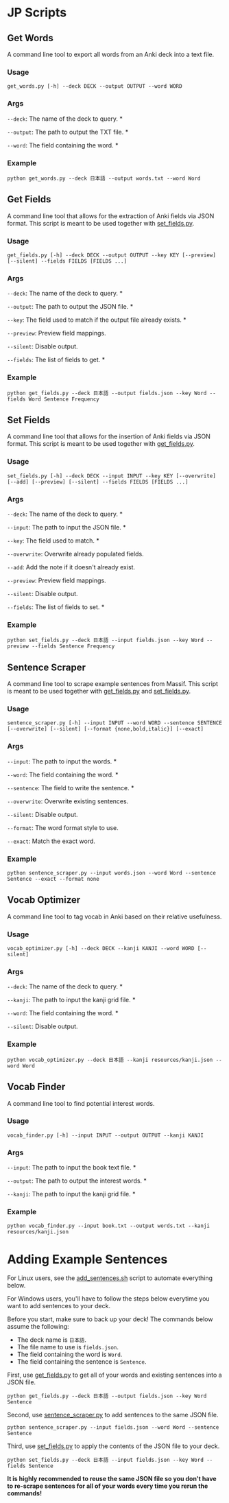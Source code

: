 # JP Scripts

## Get Words
A command line tool to export all words from an Anki deck into a text file.

### Usage
`get_words.py [-h] --deck DECK --output OUTPUT --word WORD`

### Args
`--deck`: The name of the deck to query. *

`--output`: The path to output the TXT file. *

`--word`: The field containing the word. *

### Example
`python get_words.py --deck 日本語 --output words.txt --word Word`

## Get Fields
A command line tool that allows for the extraction of Anki fields via JSON format. This script is meant to be used together with [set_fields.py](set_fields.py).

### Usage
`get_fields.py [-h] --deck DECK --output OUTPUT --key KEY [--preview] [--silent] --fields FIELDS [FIELDS ...]`

### Args
`--deck`: The name of the deck to query. *

`--output`: The path to output the JSON file. *

`--key`: The field used to match if the output file already exists. *

‎`--preview`: Preview field mappings.

‎`--silent`: Disable output.

`--fields`: The list of fields to get. *

### Example
`python get_fields.py --deck 日本語 --output fields.json --key Word --fields Word Sentence Frequency`

## Set Fields
A command line tool that allows for the insertion of Anki fields via JSON format. This script is meant to be used together with [get_fields.py](get_fields.py).

### Usage
`set_fields.py [-h] --deck DECK --input INPUT --key KEY [--overwrite] [--add] [--preview] [--silent] --fields FIELDS [FIELDS ...]`

### Args
`--deck`: The name of the deck to query. *

`--input`: The path to input the JSON file. *

`--key`: The field used to match. *

`--overwrite`: Overwrite already populated fields.

`--add`: Add the note if it doesn't already exist.

`--preview`: Preview field mappings.

`--silent`: Disable output.

`--fields`: The list of fields to set. *

### Example
`python set_fields.py --deck 日本語 --input fields.json --key Word --preview --fields Sentence Frequency`

## Sentence Scraper
A command line tool to scrape example sentences from Massif. This script is meant to be used together with [get_fields.py](get_fields.py) and [set_fields.py](set_fields.py).

### Usage
`sentence_scraper.py [-h] --input INPUT --word WORD --sentence SENTENCE [--overwrite] [--silent] [--format {none,bold,italic}] [--exact]`

### Args
`--input`: The path to input the words. *

`--word`: The field containing the word. *

`--sentence`: The field to write the sentence. *

`--overwrite`: Overwrite existing sentences.

`--silent`: Disable output.

`--format`: The word format style to use.

`--exact`: Match the exact word.

### Example
`python sentence_scraper.py --input words.json --word Word --sentence Sentence --exact --format none`

## Vocab Optimizer
A command line tool to tag vocab in Anki based on their relative usefulness.

### Usage
`vocab_optimizer.py [-h] --deck DECK --kanji KANJI --word WORD [--silent]`

### Args
`--deck`: The name of the deck to query. *

`--kanji`: The path to input the kanji grid file. *

`--word`: The field containing the word. *

`--silent`: Disable output.

### Example
`python vocab_optimizer.py --deck 日本語 --kanji resources/kanji.json --word Word`


## Vocab Finder
A command line tool to find potential interest words.

### Usage
`vocab_finder.py [-h] --input INPUT --output OUTPUT --kanji KANJI`

### Args
`--input`: The path to input the book text file. *

`--output`: The path to output the interest words. *

`--kanji`: The path to input the kanji grid file. *

### Example
`python vocab_finder.py --input book.txt --output words.txt --kanji resources/kanji.json`

# Adding Example Sentences

For Linux users, see the [add_sentences.sh](add_sentences.sh) script to automate everything below.

For Windows users, you'll have to follow the steps below everytime you want to add sentences to your deck.

Before you start, make sure to back up your deck! The commands below assume the following:
* The deck name is `日本語`.
* The file name to use is `fields.json`.
* The field containing the word is `Word`.
* The field containing the sentence is `Sentence`.

First, use [get_fields.py](get_fields.py) to get all of your words and existing sentences into a JSON file.

`python get_fields.py --deck 日本語 --output fields.json --key Word Sentence`

Second, use [sentence_scraper.py](sentence_scraper.py) to add sentences to the same JSON file.

`python sentence_scraper.py --input fields.json --word Word --sentence Sentence`

Third, use [set_fields.py](set_fields.py) to apply the contents of the JSON file to your deck.

`python set_fields.py --deck 日本語 --input fields.json --key Word --fields Sentence`

**It is highly recommended to reuse the same JSON file so you don't have to re-scrape sentences for all of your words every time you rerun the commands!**
